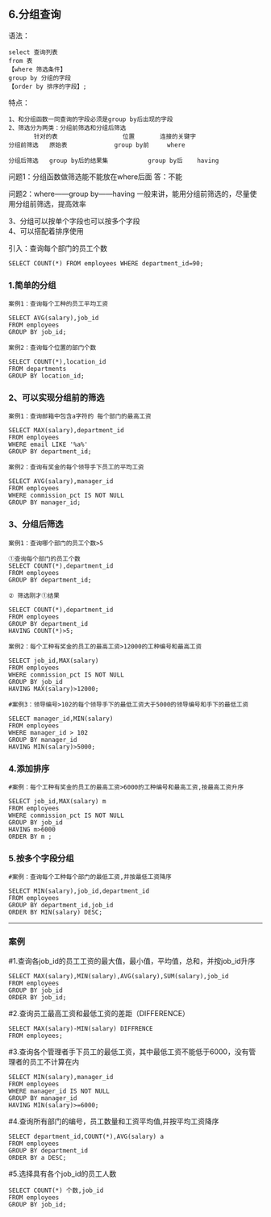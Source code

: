 
## 6.分组查询

语法：

	select 查询列表
	from 表
	【where 筛选条件】
	group by 分组的字段
	【order by 排序的字段】;

特点：

	1、和分组函数一同查询的字段必须是group by后出现的字段
	2、筛选分为两类：分组前筛选和分组后筛选
		   针对的表				     位置		  连接的关键字
	分组前筛选	原始表				group by前	  where

	分组后筛选	group by后的结果集    		group by后	 having

问题1：分组函数做筛选能不能放在where后面
答：不能

问题2：where——group by——having
一般来讲，能用分组前筛选的，尽量使用分组前筛选，提高效率

3、分组可以按单个字段也可以按多个字段  
4、可以搭配着排序使用
 


引入：查询每个部门的员工个数

	SELECT COUNT(*) FROM employees WHERE department_id=90;

### 1.简单的分组
```
案例1：查询每个工种的员工平均工资
	
SELECT AVG(salary),job_id
FROM employees
GROUP BY job_id;
```
	
```
案例2：查询每个位置的部门个数

SELECT COUNT(*),location_id
FROM departments
GROUP BY location_id;
```

### 2、可以实现分组前的筛选
```
案例1：查询邮箱中包含a字符的 每个部门的最高工资

SELECT MAX(salary),department_id
FROM employees
WHERE email LIKE '%a%'
GROUP BY department_id;
```
```
案例2：查询有奖金的每个领导手下员工的平均工资

SELECT AVG(salary),manager_id
FROM employees
WHERE commission_pct IS NOT NULL
GROUP BY manager_id;
  ```


### 3、分组后筛选
```
案例1：查询哪个部门的员工个数>5

①查询每个部门的员工个数
SELECT COUNT(*),department_id
FROM employees
GROUP BY department_id;

② 筛选刚才①结果

SELECT COUNT(*),department_id
FROM employees
GROUP BY department_id
HAVING COUNT(*)>5;
```
```
案例2：每个工种有奖金的员工的最高工资>12000的工种编号和最高工资

SELECT job_id,MAX(salary)
FROM employees
WHERE commission_pct IS NOT NULL
GROUP BY job_id
HAVING MAX(salary)>12000;
```
```
#案例3：领导编号>102的每个领导手下的最低工资大于5000的领导编号和手下的最低工资

SELECT manager_id,MIN(salary)
FROM employees
WHERE manager_id > 102
GROUP BY manager_id
HAVING MIN(salary)>5000;
```

### 4.添加排序
```
#案例：每个工种有奖金的员工的最高工资>6000的工种编号和最高工资,按最高工资升序

SELECT job_id,MAX(salary) m
FROM employees
WHERE commission_pct IS NOT NULL
GROUP BY job_id
HAVING m>6000
ORDER BY m ;
```



### 5.按多个字段分组
```
#案例：查询每个工种每个部门的最低工资,并按最低工资降序

SELECT MIN(salary),job_id,department_id
FROM employees
GROUP BY department_id,job_id
ORDER BY MIN(salary) DESC;
```
---
### 案例

#1.查询各job_id的员工工资的最大值，最小值，平均值，总和，并按job_id升序

	SELECT MAX(salary),MIN(salary),AVG(salary),SUM(salary),job_id
	FROM employees
	GROUP BY job_id
	ORDER BY job_id;


#2.查询员工最高工资和最低工资的差距（DIFFERENCE）

	SELECT MAX(salary)-MIN(salary) DIFFRENCE
	FROM employees;
	
#3.查询各个管理者手下员工的最低工资，其中最低工资不能低于6000，没有管理者的员工不计算在内

	SELECT MIN(salary),manager_id
	FROM employees
	WHERE manager_id IS NOT NULL
	GROUP BY manager_id
	HAVING MIN(salary)>=6000;

#4.查询所有部门的编号，员工数量和工资平均值,并按平均工资降序

	SELECT department_id,COUNT(*),AVG(salary) a
	FROM employees
	GROUP BY department_id
	ORDER BY a DESC;
	
#5.选择具有各个job_id的员工人数
	
	SELECT COUNT(*) 个数,job_id
	FROM employees
	GROUP BY job_id;
